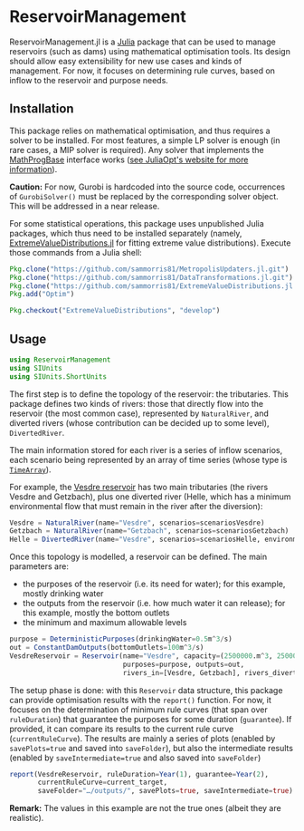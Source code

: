 # ReservoirManagement

ReservoirManagement.jl is a [Julia](http://julialang.org/) package that can be used to manage reservoirs (such as dams) using mathematical optimisation tools. Its design should allow easy extensibility for new use cases and kinds of management. For now, it focuses on determining rule curves, based on inflow to the reservoir and purpose needs. 

## Installation

This package relies on mathematical optimisation, and thus requires a solver to be installed. For most features, a simple LP solver is enough (in rare cases, a MIP solver is required). Any solver that implements the [MathProgBase](https://github.com/JuliaOpt/MathProgBase.jl) interface works ([see JuliaOpt's website for more information](http://www.juliaopt.org/)).

**Caution:** For now, Gurobi is hardcoded into the source code, occurrences of `GurobiSolver()` must be replaced by the corresponding solver object. This will be addressed in a near release. 

For some statistical operations, this package uses unpublished Julia packages, which thus need to be installed separately (namely, [ExtremeValueDistributions.jl](https://github.com/sammorris81/ExtremeValueDistributions.jl/tree/develop) for fitting extreme value distributions). Execute those commands from a Julia shell: 

```Julia
Pkg.clone("https://github.com/sammorris81/MetropolisUpdaters.jl.git")
Pkg.clone("https://github.com/sammorris81/DataTransformations.jl.git")
Pkg.clone("https://github.com/sammorris81/ExtremeValueDistributions.jl.git")
Pkg.add("Optim")

Pkg.checkout("ExtremeValueDistributions", "develop")
```

## Usage

```Julia
using ReservoirManagement
using SIUnits
using SIUnits.ShortUnits
```

The first step is to define the topology of the reservoir: the tributaries. This package defines two kinds of rivers: those that directly flow into the reservoir (the most common case), represented by `NaturalRiver`, and diverted rivers (whose contribution can be decided up to some level), `DivertedRiver`. 

The main information stored for each river is a series of inflow scenarios, each scenario being represented by an array of time series (whose type is [`TimeArray`](https://github.com/JuliaStats/TimeSeries.jl/)). 

For example, the [Vesdre reservoir](https://en.wikipedia.org/wiki/Lake_Eupen) has two main tributaries (the rivers Vesdre and Getzbach), plus one diverted river (Helle, which has a minimum environmental flow that must remain in the river after the diversion): 

```Julia
Vesdre = NaturalRiver(name="Vesdre", scenarios=scenariosVesdre)
Getzbach = NaturalRiver(name="Getzbach", scenarios=scenariosGetzbach)
Helle = DivertedRiver(name="Vesdre", scenarios=scenariosHelle, environmental_flow=0.5m^3/s, maximum_flow=15.0m^3/s)
```

Once this topology is modelled, a reservoir can be defined. The main parameters are: 

  * the purposes of the reservoir (i.e. its need for water); for this example, mostly drinking water
  * the outputs from the reservoir (i.e. how much water it can release); for this example, mostly the bottom outlets
  * the minimum and maximum allowable levels

```Julia
purpose = DeterministicPurposes(drinkingWater=0.5m^3/s)
out = ConstantDamOutputs(bottomOutlets=100m^3/s)
VesdreReservoir = Reservoir(name="Vesdre", capacity=(2500000.m^3, 25000000.m^3),
                            purposes=purpose, outputs=out, 
                            rivers_in=[Vesdre, Getzbach], rivers_diverted=[Helle])
```

The setup phase is done: with this `Reservoir` data structure, this package can provide optimisation results with the `report()` function. For now, it focuses on the determination of minimum rule curves (that span over `ruleDuration`) that guarantee the purposes for some duration (`guarantee`). If provided, it can compare its results to the current rule curve (`currentRuleCurve`). The results are mainly a series of plots (enabled by `savePlots=true` and saved into `saveFolder`), but also the intermediate results (enabled by `saveIntermediate=true` and also saved into `saveFolder`)

```Julia
report(VesdreReservoir, ruleDuration=Year(1), guarantee=Year(2), 
       currentRuleCurve=current_target,
       saveFolder="…/outputs/", savePlots=true, saveIntermediate=true)
```

**Remark:** The values in this example are not the true ones (albeit they are realistic). 
